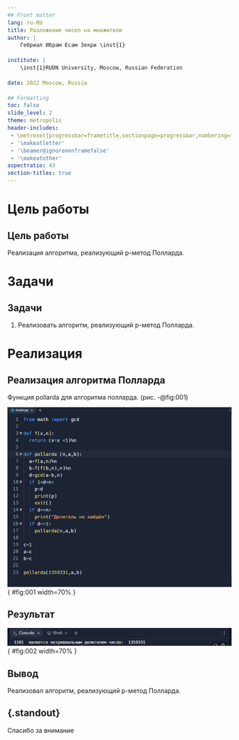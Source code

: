 ```yaml
---
## Front matter
lang: ru-RU
title: Разложение чисел на множители
author: |
	Гебриал Ибрам Есам Зекри \inst{1}
	
institute: |
	\inst{1}RUDN University, Moscow, Russian Federation
	
date: 2022 Moscow, Russia

## Formatting
toc: false
slide_level: 2
theme: metropolis
header-includes: 
 - \metroset{progressbar=frametitle,sectionpage=progressbar,numbering=fraction}
 - '\makeatletter'
 - '\beamer@ignorenonframefalse'
 - '\makeatother'
aspectratio: 43
section-titles: true
---
```


# Цель работы

## Цель работы

Реализация алгоритма, реализующий p-метод Полларда.

# Задачи

## Задачи

1. Реализовать алгоритм, реализующий p-метод Полларда.



# Реализация

## Реализация алгоритма Полларда

Функция pollarda для алгоритма полларда. (рис. -@fig:001)

![Функция для алгоритма полларда](image/1.png){ #fig:001 width=70% }


## Результат

![Результат алгоритма](image/2.png){ #fig:002 width=70% }


## Вывод


Реализовал алгоритм, реализующий p-метод Полларда.

## {.standout}

Спасибо за внимание 
